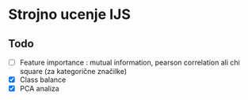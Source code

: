 ﻿# Strojno ucenje IJS

## Todo

- [ ] Feature importance : mutual information, pearson correlation ali chi square (za kategorične značilke)
- [X] Class balance
- [X] PCA analiza
